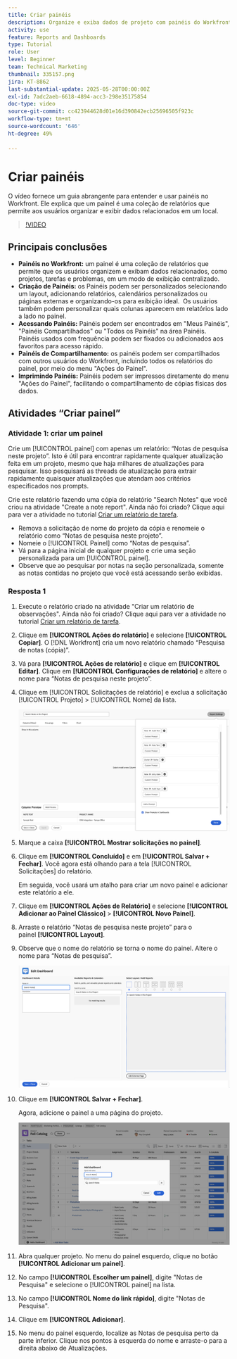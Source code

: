 ```yaml
---
title: Criar painéis
description: Organize e exiba dados de projeto com painéis do Workfront, que podem ser personalizados, acessados com facilidade, compartilhados e impressos, simplificando a colaboração e o gerenciamento de projetos.
activity: use
feature: Reports and Dashboards
type: Tutorial
role: User
level: Beginner
team: Technical Marketing
thumbnail: 335157.png
jira: KT-8862
last-substantial-update: 2025-05-28T00:00:00Z
exl-id: 7adc2aeb-6618-4894-acc3-298e35175854
doc-type: video
source-git-commit: cc423944628d01e16d390842ecb25696505f923c
workflow-type: tm+mt
source-wordcount: '646'
ht-degree: 49%

---
```


# Criar painéis

O vídeo fornece um guia abrangente para entender e usar painéis no Workfront.
&#x200B;Ele explica que um painel é uma coleção de relatórios que permite aos usuários organizar e exibir dados relacionados em um local.

>[!VIDEO](https://video.tv.adobe.com/v/335157/?quality=12&learn=on&enablevpops=0)

## Principais conclusões

* **Painéis no Workfront:** um painel é uma coleção de relatórios que permite que os usuários organizem e exibam dados relacionados, como projetos, tarefas e problemas, em um modo de exibição centralizado. &#x200B;
* **Criação de Painéis:** os Painéis podem ser personalizados selecionando um layout, adicionando relatórios, calendários personalizados ou páginas externas e organizando-os para exibição ideal. &#x200B; Os usuários também podem personalizar quais colunas aparecem em relatórios lado a lado no painel. &#x200B;
* **Acessando Painéis:** Painéis podem ser encontrados em &quot;Meus Painéis&quot;, &quot;Painéis Compartilhados&quot; ou &quot;Todos os Painéis&quot; na área Painéis. &#x200B; Painéis usados com frequência podem ser fixados ou adicionados aos favoritos para acesso rápido. &#x200B;
* **Painéis de Compartilhamento:** os painéis podem ser compartilhados com outros usuários do Workfront, incluindo todos os relatórios do painel, por meio do menu &quot;Ações do Painel&quot;. &#x200B;
* **Imprimindo Painéis:** Painéis podem ser impressos diretamente do menu &quot;Ações do Painel&quot;, facilitando o compartilhamento de cópias físicas dos dados. &#x200B;


## Atividades “Criar painel”

### Atividade 1: criar um painel

Crie um [!UICONTROL painel] com apenas um relatório: “Notas de pesquisa neste projeto”. Isto é útil para encontrar rapidamente qualquer atualização feita em um projeto, mesmo que haja milhares de atualizações para pesquisar. Isso pesquisará as threads de atualização para extrair rapidamente quaisquer atualizações que atendam aos critérios especificados nos prompts.

Crie este relatório fazendo uma cópia do relatório &quot;Search Notes&quot; que você criou na atividade &quot;Create a note report&quot;. Ainda não foi criado? Clique aqui para ver a atividade no tutorial [Criar um relatório de tarefa](https://experienceleague.adobe.com/pt-br/docs/workfront-learn/tutorials-workfront/reporting/basic-reporting/create-a-task-report#activity-1-create-a-note-report-with-prompts).

* Remova a solicitação de nome do projeto da cópia e renomeie o relatório como “Notas de pesquisa neste projeto”.
* Nomeie o [!UICONTROL Painel] como “Notas de pesquisa”.
* Vá para a página inicial de qualquer projeto e crie uma seção personalizada para um [!UICONTROL painel].
* Observe que ao pesquisar por notas na seção personalizada, somente as notas contidas no projeto que você está acessando serão exibidas.

### Resposta 1

1. Execute o relatório criado na atividade &quot;Criar um relatório de observações&quot;. Ainda não foi criado? Clique aqui para ver a atividade no tutorial [Criar um relatório de tarefa](https://experienceleague.adobe.com/pt-br/docs/workfront-learn/tutorials-workfront/reporting/basic-reporting/create-a-task-report#activity-1-create-a-note-report-with-prompts).
1. Clique em **[!UICONTROL Ações do relatório]** e selecione **[!UICONTROL Copiar]**. O [!DNL Workfront] cria um novo relatório chamado “Pesquisa de notas (cópia)”.
1. Vá para **[!UICONTROL Ações de relatório]** e clique em **[!UICONTROL Editar]**. Clique em **[!UICONTROL Configurações de relatório]** e altere o nome para “Notas de pesquisa neste projeto”.
1. Clique em [!UICONTROL Solicitações de relatório] e exclua a solicitação [!UICONTROL Projeto] > [!UICONTROL Nome] da lista.

   ![Uma imagem da tela para criar um novo painel](assets/edit-report-prompts.png)

1. Marque a caixa **[!UICONTROL Mostrar solicitações no painel]**.
1. Clique em **[!UICONTROL Concluído]** e em **[!UICONTROL Salvar + Fechar]**. Você agora está olhando para a tela [!UICONTROL Solicitações] do relatório.

   Em seguida, você usará um atalho para criar um novo painel e adicionar este relatório a ele.

1. Clique em **[!UICONTROL Ações de Relatório]** e selecione **[!UICONTROL Adicionar ao Painel Clássico]** > **[!UICONTROL Novo Painel]**.
1. Arraste o relatório “Notas de pesquisa neste projeto” para o painel **[!UICONTROL Layout]**.
1. Observe que o nome do relatório se torna o nome do painel. Altere o nome para “Notas de pesquisa”.

   ![Uma imagem da tela de criação de um novo painel](assets/create-dashboard.png)

1. Clique em **[!UICONTROL Salvar + Fechar]**.

   Agora, adicione o painel a uma página do projeto.

   ![Uma imagem da tela de criação de um novo painel](assets/add-custom-section.png)

1. Abra qualquer projeto. No menu do painel esquerdo, clique no botão **[!UICONTROL Adicionar um painel]**.
1. No campo **[!UICONTROL Escolher um painel]**, digite &quot;Notas de Pesquisa&quot; e selecione o [!UICONTROL painel] na lista.
1. No campo **[!UICONTROL Nome do link rápido]**, digite &quot;Notas de Pesquisa&quot;.
1. Clique em **[!UICONTROL Adicionar]**.
1. No menu do painel esquerdo, localize as Notas de pesquisa perto da parte inferior. Clique nos pontos à esquerda do nome e arraste-o para a direita abaixo de Atualizações.
